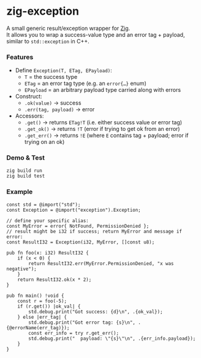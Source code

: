 # zig-exception

A small generic result/exception wrapper for [Zig](https://ziglang.org).  
It allows you to wrap a success-value type and an error tag + payload, similar to `std::exception` in C++.

### Features

- Define `Exception(T, ETag, EPayload)`:
  - `T` = the success type  
  - `ETag` = an error tag type (e.g. an `error{…}` enum)  
  - `EPayload` = an arbitrary payload type carried along with errors  
- Construct:
  - `.ok(value)` → success  
  - `.err(tag, payload)` → error  
- Accessors:
  - `.get()` → returns `ETag!T` (i.e. either success value or error tag)  
  - `.get_ok()` → returns `!T` (error if trying to get ok from an error)  
  - `.get_err()` → returns `!E` (where `E` contains tag + payload; error if trying on an ok)  

### Demo & Test

```bash
zig build run
zig build test
```

### Example

```zig
const std = @import("std");
const Exception = @import("exception").Exception;

// define your specific alias:
const MyError = error{ NotFound, PermissionDenied };
// result might be i32 if success; return MyError and message if error:
const ResultI32 = Exception(i32, MyError, []const u8);

pub fn foo(x: i32) ResultI32 {
    if (x < 0) {
        return ResultI32.err(MyError.PermissionDenied, "x was negative");
    }
    return ResultI32.ok(x * 2);
}

pub fn main() !void {
    const r = foo(-5);
    if (r.get()) |ok_val| {
        std.debug.print("Got success: {d}\n", .{ok_val});
    } else |err_tag| {
        std.debug.print("Got error tag: {s}\n", .{@errorName(err_tag)});
        const err_info = try r.get_err();
        std.debug.print("  payload: \"{s}\"\n", .{err_info.payload});
    }
}
```
